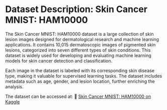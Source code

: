 # Dataset Description: Skin Cancer MNIST: HAM10000
The Skin Cancer MNIST: HAM10000 dataset is a large collection of skin lesion images designed for dermatological research and machine learning applications. It contains 10,015 dermatoscopic images of pigmented skin lesions, categorized into seven different types of skin conditions. This dataset is widely used for developing and evaluating machine learning models for skin cancer detection and classification.

Each image in the dataset is labeled with its corresponding skin disease type, making it valuable for supervised learning tasks. The dataset includes metadata such as age, gender, and lesion location, further enriching the analysis.

The dataset can be accessed at:
🔗 [Skin Cancer MNIST: HAM10000 on Kaggle](https://www.kaggle.com/datasets/kmader/skin-cancer-mnist-ham10000?select=HAM10000_images_part_1)
